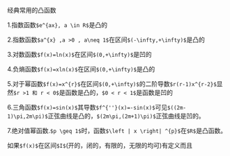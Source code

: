 经典常用的凸函数  

1.指数函数`$e^{ax}, a \in R$`是凸的

2.指数函数`$a^{x} ,a >0 , a\neq 1$`在区间`$(-\infty,+\infty)$`是凸的

3.对数函数`$f(x)=ln(x)$`在区间`$(0,+\infty)$`是凹的

4.负熵函数`$f(x)=xln(x)$`在区间`$(0,+\infty)$`是凸的

5.对于幂函数`$f(x)=x^{r}$`在区间`$(0,+\infty)$`的二阶导数`$r(r-1)x^{r-2}$`显然`$r >1 和 r < 0$`是函数是凸的，`$0 < r < 1$`是函数是凹的


6.三角函数`$f(x)=sin(x)$`其导数`$f^{''}(x)=-sin(x)$`可见`$((2m-1)\pi,2m\pi)$`正弦曲线是凸的，`$(2m\pi,(2m+1)\pi)$`正弦曲线是凹的。


7.绝对值幂函数.`$p \geq 1$`时，函数`$\left | x \right| ^{p}$`在`$R$`是凸函数。

如果`$f(x)$`在区间`$I$`(开的，闭的，有限的，无限的均可)有定义而且



